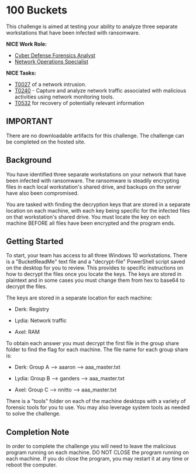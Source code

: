 # 100 Buckets

This challenge is aimed at testing your ability to analyze three separate workstations that have been infected with ransomware. 

**NICE Work Role:**

- [Cyber Defense Forensics Analyst](https://niccs.cisa.gov/workforce-development/nice-framework)  
- [Network Operations Specialist](https://niccs.cisa.gov/workforce-development/nice-framework)

**NICE Tasks:**

- [T0027](https://niccs.cisa.gov/workforce-development/nice-framework) of a network intrusion.  
- [T0240](https://niccs.cisa.gov/workforce-development/nice-framework) - Capture and analyze network traffic associated with malicious activities using network monitoring tools.  
- [T0532](https://niccs.cisa.gov/workforce-development/nice-framework) for recovery of potentially relevant information

## IMPORTANT

There are no downloadable artifacts for this challenge. The challenge can be completed on the hosted site.

## Background
	
You have identified three separate workstations on your network that have been infected with ransomware. The ransomware is steadily encrypting files in each local workstation's shared drive, and backups on the server have also been compromised. 

You are tasked with finding the decryption keys that are stored in a separate location on each machine, with each key being specific for the infected files on that workstation's shared drive. You must locate the key on each machine BEFORE all files have been encrypted and the program ends. 


## Getting Started
To start, your team has access to all three Windows 10 workstations. There is a \"BucketReadMe\" text file and a \"decrypt-file\" PowerShell script saved on the desktop for you to review. This provides to specific instructions on how to decrypt the files once you locate the keys. The keys are stored in plaintext and in some cases you must change them from hex to base64 to decrypt the files.

The keys are stored in a separate location for each machine:

- Derk: Registry

- Lydia: Network traffic

- Axel: RAM

To obtain each answer you must decrypt the first file in the group share folder to find the flag for each machine. The file name for each group share is:

- Derk: Group A --> aaaron --> aaa_master.txt

- Lydia: Group B --> ganders --> aaa_master.txt

- Axel: Group C -->  nnitto --> aaa_master.txt

There is a \"tools\" folder on each of the machine desktops with a variety of forensic tools for you to use. You may also leverage system tools as needed to solve the challenge. 

## Completion Note
In order to complete the challenge you will need to leave the malicious program running on each machine. DO NOT CLOSE the program running on each machine. If you do close the program, you may restart it at any time or reboot the computer.
